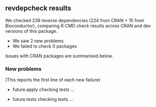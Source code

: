 ## revdepcheck results

We checked 239 reverse dependencies (224 from CRAN + 15 from Bioconductor), comparing R CMD check results across CRAN and dev versions of this package.

 * We saw 2 new problems
 * We failed to check 0 packages

Issues with CRAN packages are summarised below.

### New problems
(This reports the first line of each new failure)

* future.apply
  checking tests ...

* future.tests
  checking tests ...

